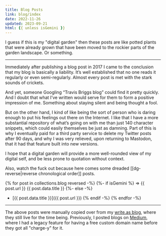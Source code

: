 ```yaml
---
title: Blog Posts
link: blog/index
date: 2022-11-26
updated: 2023-09-21
html: {{ unless isGemini }}
---
```


I guess if this is my "digital garden" then these posts are like potted plants that were already grown that have been moved to the rockier parts of the garden landscape. Or something.

---

Immediately after publishing a blog post in 2017 I came to the conclusion that my blog is basically a liability. It’s well established that no one reads it regularly or even semi-regularly. Almost every post is met with the stark sounds of crickets.

And yet, someone Googling “Travis Briggs blog” could find it pretty quickly. And I doubt that what I’ve written would serve for them to form a positive impression of me. Something about staying silent and being thought a fool.

But on the other hand, I kind of like being the sort of person who is daring enough to put his feelings out there on the Internet. I like that I have a more substantial repository of what’s going on with me than just 140 character snippets, which could easily themselves be just as damning. Part of this is why I eventually paid for a third party service to delete my Twitter posts after 90 days, and why I was very relieved, upon returning to Mastodon, that it had that feature built into new versions.

I hope that a digital garden will provide a more well-rounded view of my digital self, and be less prone to quotation without context.

Also, watch the fuck out because here comes some dreaded [[dg-reverse|reverse chronological order]] posts.

{% for post in collections.blog reversed -%}
{%- if isGemini %}
=> {{ post.url }} {{ post.data.title }}
{%- else -%}
- [{{ post.data.title }}]({{ post.url }})
{% endif -%}
{% endfor -%}

---

The above posts were manually copied over from my [write.as blog](https://write.as/audiodude), where they still live for the time being. Previously, I posted blogs on [Medium](https://blog.travisbriggs.com), where I had a legacy feature for having a free custom domain name before they got all "charge-y" for it.
